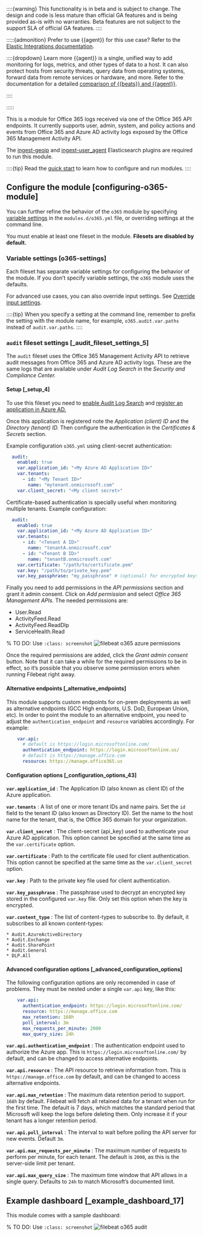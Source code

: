 ::::{warning}
This functionality is in beta and is subject to change. The design and code is less mature than official GA features and is being provided as-is with no warranties. Beta features are not subject to the support SLA of official GA features.
::::

:::::{admonition} Prefer to use {{agent}} for this use case?
Refer to the [Elastic Integrations documentation](integration-docs://reference/o365/index.md).

::::{dropdown} Learn more
{{agent}} is a single, unified way to add monitoring for logs, metrics, and other types of data to a host. It can also protect hosts from security threats, query data from operating systems, forward data from remote services or hardware, and more. Refer to the documentation for a detailed [comparison of {{beats}} and {{agent}}](docs-content://reference/fleet/index.md).

::::


:::::


This is a module for Office 365 logs received via one of the Office 365 API endpoints. It currently supports user, admin, system, and policy actions and events from Office 365 and Azure AD activity logs exposed by the Office 365 Management Activity API.

The [ingest-geoip](elasticsearch://reference/enrich-processor/geoip-processor.md) and [ingest-user_agent](elasticsearch://reference/enrich-processor/user-agent-processor.md) Elasticsearch plugins are required to run this module.

::::{tip}
Read the [quick start](/reference/filebeat/filebeat-installation-configuration.md) to learn how to configure and run modules.
::::



## Configure the module [configuring-o365-module]

You can further refine the behavior of the `o365` module by specifying [variable settings](#o365-settings) in the `modules.d/o365.yml` file, or overriding settings at the command line.

You must enable at least one fileset in the module. **Filesets are disabled by default.**


### Variable settings [o365-settings]

Each fileset has separate variable settings for configuring the behavior of the module. If you don’t specify variable settings, the `o365` module uses the defaults.

For advanced use cases, you can also override input settings. See [Override input settings](/reference/filebeat/advanced-settings.md).

::::{tip}
When you specify a setting at the command line, remember to prefix the setting with the module name, for example, `o365.audit.var.paths` instead of `audit.var.paths`.
::::



### `audit` fileset settings [_audit_fileset_settings_5]

The `audit` fileset uses the Office 365 Management Activity API to retrieve audit messages from Office 365 and Azure AD activity logs. These are the same logs that are available under *Audit* *Log* *Search* in the *Security* *and* *Compliance* *Center.*


#### Setup [_setup_4]

To use this fileset you need to [enable Audit Log Search](https://docs.microsoft.com/en-us/microsoft-365/compliance/turn-audit-log-search-on-or-off?view=o365-worldwide#turn-on-audit-log-search) and [register an application in Azure AD.](https://docs.microsoft.com/en-us/office/office-365-management-api/get-started-with-office-365-management-apis#register-your-application-in-azure-ad)

Once this application is registered note the *Application (client) ID* and the *Directory (tenant) ID.* Then configure the authentication in the *Certificates & Secrets* section.

Example configuration `o365.yml` using client-secret authentication:

```yaml
  audit:
    enabled: true
    var.application_id: "<My Azure AD Application ID>"
    var.tenants:
      - id: "<My Tenant ID>"
        name: "mytenant.onmicrosoft.com"
    var.client_secret: "<My client secret>"
```

Certificate-based authentication is specially useful when monitoring multiple tenants. Example configuration:

```yaml
  audit:
    enabled: true
    var.application_id: "<My Azure AD Application ID>"
    var.tenants:
      - id: "<Tenant A ID>"
        name: "tenantA.onmicrosoft.com"
      - id: "<Tenant B ID>"
        name: "tenantB.onmicrosoft.com"
    var.certificate: "/path/to/certificate.pem"
    var.key: "/path/to/private_key.pem"
    var.key_passphrase: "my_passphrase" # (optional) for encrypted keys
```

Finally you need to add permissions in the *API permissions* section and grant it admin consent. Click on *Add permission* and select *Office 365 Management APIs.* The needed permissions are:

* User.Read
* ActivityFeed.Read
* ActivityFeed.ReadDlp
* ServiceHealth.Read

% TO DO: Use `:class: screenshot`
![filebeat o365 azure permissions](images/filebeat-o365-azure-permissions.png)

Once the required permissions are added, click the *Grant admin consent* button. Note that it can take a while for the required permissions to be in effect, so it’s possible that you observe some permission errors when running Filebeat right away.


#### Alternative endpoints [_alternative_endpoints]

This module supports custom endpoints for on-prem deployments as well as alternative endpoints (GCC High endponts, U.S. DoD, European Union, etc). In order to point the module to an alternative endpoint, you need to adjust the `authentication_endpoint` and `resource` variables accordingly. For example:

```yaml
    var.api:
      # default is https://login.microsoftonline.com/
      authentication_endpoint: https://login.microsoftonline.us/
      # default is https://manage.office.com
      resource: https://manage.office365.us
```


#### Configuration options [_configuration_options_43]

**`var.application_id`**
:   The Application ID (also known as client ID) of the Azure application.

**`var.tenants`**
:   A list of one or more tenant IDs and name pairs. Set the `id` field to the tenant ID (also known as Directory ID). Set the name to the host name for the tenant, that is, the Office 365 domain for your organization.

**`var.client_secret`**
:   The client-secret (api_key) used to authenticate your Azure AD application. This option cannot be specified at the same time as the `var.certificate` option.

**`var.certificate`**
:   Path to the certificate file used for client authentication. This option cannot be specified at the same time as the `var.client_secret` option.

**`var.key`**
:   Path to the private key file used for client authentication.

**`var.key_passphrase`**
:   The passphrase used to decrypt an encrypted key stored in the configured `var.key` file. Only set this option when the key is encrypted.

**`var.content_type`**
:   The list of content-types to subscribe to. By default, it subscribes to all known content-types:

    * Audit.AzureActiveDirectory
    * Audit.Exchange
    * Audit.SharePoint
    * Audit.General
    * DLP.All



#### Advanced configuration options [_advanced_configuration_options]

The following configuration options are only recomended in case of problems. They must be nested under a single `var.api` key, like this:

```yaml
    var.api:
      authentication_endpoint: https://login.microsoftonline.com/
      resource: https://manage.office.com
      max_retention: 168h
      poll_interval: 3m
      max_requests_per_minute: 2000
      max_query_size: 24h
```

**`var.api.authentication_endpoint`**
:   The authentication endpoint used to authorize the Azure app. This is `https://login.microsoftonline.com/` by default, and can be changed to access alternative endpoints.

**`var.api.resource`**
:   The API resource to retrieve information from. This is `https://manage.office.com` by default, and can be changed to access alternative endpoints.

**`var.api.max_retention`**
:   The maximum data retention period to support. `168h` by default. Filebeat will fetch all retained data for a tenant when run for the first time. The default is 7 days, which matches the standard period that Microsoft will keep the logs before deleting them. Only increase it if your tenant has a longer retention period.

**`var.api.poll_interval`**
:   The interval to wait before polling the API server for new events. Default `3m`.

**`var.api.max_requests_per_minute`**
:   The maximum number of requests to perform per minute, for each tenant. The default is `2000`, as this is the server-side limit per tenant.

**`var.api.max_query_size`**
:   The maximum time window that API allows in a single query. Defaults to `24h` to match Microsoft’s documented limit.


## Example dashboard [_example_dashboard_17]

This module comes with a sample dashboard:

% TO DO: Use `:class: screenshot`
![filebeat o365 audit](images/filebeat-o365-audit.png)
